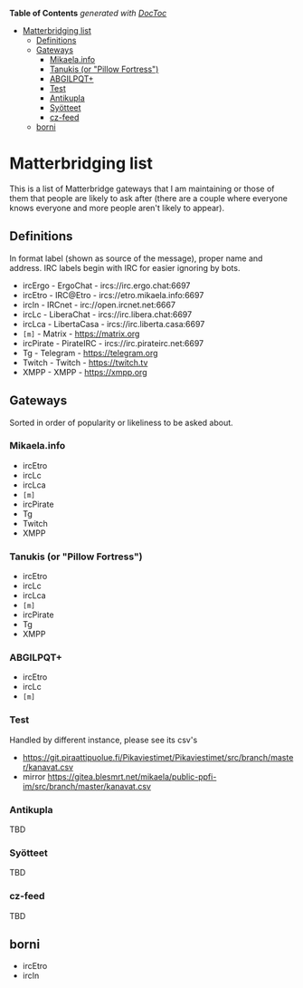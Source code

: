 <!-- START doctoc generated TOC please keep comment here to allow auto update -->
<!-- DON'T EDIT THIS SECTION, INSTEAD RE-RUN doctoc TO UPDATE -->
**Table of Contents**  *generated with [DocToc](https://github.com/thlorenz/doctoc)*

- [Matterbridging list](#matterbridging-list)
  - [Definitions](#definitions)
  - [Gateways](#gateways)
    - [Mikaela.info](#mikaelainfo)
    - [Tanukis (or "Pillow Fortress")](#tanukis-or-pillow-fortress)
    - [ABGILPQT+](#abgilpqt)
    - [Test](#test)
    - [Antikupla](#antikupla)
    - [Syötteet](#sy%C3%B6tteet)
    - [cz-feed](#cz-feed)
  - [borni](#borni)

<!-- END doctoc generated TOC please keep comment here to allow auto update -->

# Matterbridging list

This is a list of Matterbridge gateways that I am maintaining or those of
them that people are likely to ask after (there are a couple where everyone
knows everyone and more people aren't likely to appear).

## Definitions

In format label (shown as source of the message), proper name and address.
IRC labels begin with IRC for easier ignoring by bots.

- ircErgo - ErgoChat - ircs://irc.ergo.chat:6697
- ircEtro - IRC@Etro - ircs://etro.mikaela.info:6697
- ircIn - IRCnet - irc://open.ircnet.net:6667
- ircLc - LiberaChat - ircs://irc.libera.chat:6697
- ircLca - LibertaCasa - ircs://irc.liberta.casa:6697
- `[m]` - Matrix - https://matrix.org
- ircPirate - PirateIRC - ircs://irc.pirateirc.net:6697
- Tg - Telegram - https://telegram.org
- Twitch - Twitch - https://twitch.tv
- XMPP - XMPP - https://xmpp.org

## Gateways

Sorted in order of popularity or likeliness to be asked about.

### Mikaela.info

- ircEtro
- ircLc
- ircLca
- `[m]`
- ircPirate
- Tg
- Twitch
- XMPP

### Tanukis (or "Pillow Fortress")

- ircEtro
- ircLc
- ircLca
- `[m]`
- ircPirate
- Tg
- XMPP

### ABGILPQT+

- ircEtro
- ircLc
- `[m]`

### Test

Handled by different instance, please see its csv's

- https://git.piraattipuolue.fi/Pikaviestimet/Pikaviestimet/src/branch/master/kanavat.csv
- mirror https://gitea.blesmrt.net/mikaela/public-ppfi-im/src/branch/master/kanavat.csv

### Antikupla

TBD

### Syötteet

TBD

### cz-feed

TBD

## borni

- ircEtro
- ircIn
